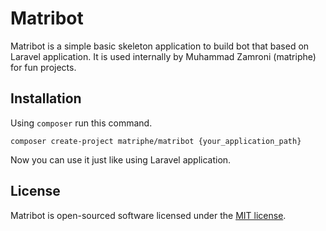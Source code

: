 # Matribot

Matribot is a simple basic skeleton application to build bot that based on Laravel application. It is used internally by Muhammad Zamroni (matriphe) for fun projects.

## Installation

Using `composer` run this command.

```
composer create-project matriphe/matribot {your_application_path}
```

Now you can use it just like using Laravel application.

## License

Matribot is open-sourced software licensed under the [MIT license](http://opensource.org/licenses/MIT).